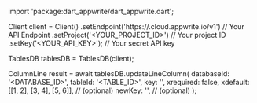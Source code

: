 import 'package:dart_appwrite/dart_appwrite.dart';

Client client = Client()
    .setEndpoint('https://<REGION>.cloud.appwrite.io/v1') // Your API Endpoint
    .setProject('<YOUR_PROJECT_ID>') // Your project ID
    .setKey('<YOUR_API_KEY>'); // Your secret API key

TablesDB tablesDB = TablesDB(client);

ColumnLine result = await tablesDB.updateLineColumn(
    databaseId: '<DATABASE_ID>',
    tableId: '<TABLE_ID>',
    key: '',
    xrequired: false,
    xdefault: [[1, 2], [3, 4], [5, 6]], // (optional)
    newKey: '', // (optional)
);
